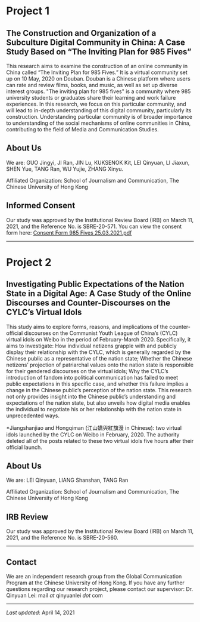 # Project 1

## The Construction and Organization of a Subculture Digital Community in China: A Case Study Based on “The Inviting Plan for 985 Fives”  

This research aims to examine the construction of an online community in China called “The Inviting Plan for 985 Fives.” It is a virtual community set up on 10 May, 2020 on Douban. Douban is a Chinese platform where users can rate and review films, books, and music, as well as set up diverse interest groups. "The inviting plan for 985 fives" is a community where 985 university students or graduates share their learning and work failure experiences. In this research, we focus on this particular community, and will lead to in-depth understanding of this digital community, particularly its construction. Understanding particular community is of broader importance to understanding of the social mechanisms of online communities in China, contributing to the field of Media and Communication Studies.

## About Us

We are: GUO Jingyi, JI Ran, JIN Lu, KUKSENOK Kit, LEI Qinyuan, LI Jiaxun, SHEN Yue, TANG Ran, WU Yujie, ZHANG Xinyu.

Affiliated Organization:  School of Journalism and Communication, The Chinese University of Hong Kong

## Informed Consent

Our study was approved by the Institutional Review Board (IRB) on March 11, 2021, and the Reference No. is SBRE-20-571. You can view the consent form here: [Consent Form 985 Fives 25.03.2021.pdf](https://github.com/dccc-rg/dccc-rg.github.io/files/6210114/Consent.Form.985.Fives.25.03.2021.pdf)

---

# Project 2

## Investigating Public Expectations of the Nation State in a Digital Age: A Case Study of the Online Discourses and Counter-Discourses on the CYLC’s Virtual Idols 

This study aims to explore forms, reasons, and implications of the counter-official discourses on the Communist Youth League of China’s (CYLC) virtual idols on Weibo in the period of February-March 2020. Specifically, it aims to investigate: How individual netizens grapple with and publicly display their relationship with the CYLC, which is generally regarded by the Chinese public as a representative of the nation state; Whether the Chinese netizens’ projection of patriarchal values onto the nation state is responsible for their gendered discourses on the virtual idols; Why the CYLC’s introduction of fandom into political communication has failed to meet public expectations in this specific case, and whether this failure implies a change in the Chinese public’s perception of the nation state. This research not only provides insight into the Chinese public’s understanding and expectations of the nation state, but also unveils how digital media enables the individual to negotiate his or her relationship with the nation state in unprecedented ways. 

*Jiangshanjiao and Hongqiman (江山嬌與紅旗漫 in Chinese): two virtual idols launched by the CYLC on Weibo in February, 2020. The authority deleted all of the posts related to these two virtual idols five hours after their official launch.

## About Us

We are: LEI Qinyuan, LIANG Shanshan, TANG Ran

Affiliated Organization:  School of Journalism and Communication, The Chinese University of Hong Kong

## IRB Review

Our study was approved by the Institutional Review Board (IRB) on March 11, 2021, and the Reference No. is SBRE-20-560. 

---


## Contact

We are an independent research group from the Global Communication Program at the Chinese University of Hong Kong. If you have any further questions regarding our research project, please contact our supervisor: Dr. Qinyuan Lei: mail _at_ qinyuanlei _dot_ com 

---

_Last updated_: April 14, 2021
